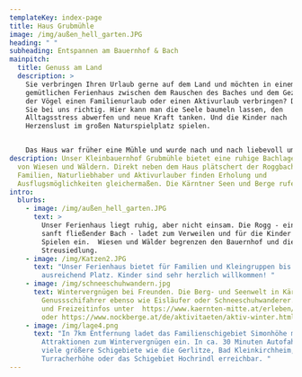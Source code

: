 ```yaml
---
templateKey: index-page
title: Haus Grubmühle
image: /img/außen_hell_garten.JPG
heading: " "
subheading: Entspannen am Bauernhof & Bach
mainpitch:
  title: Genuss am Land
  description: >
    Sie verbringen Ihren Urlaub gerne auf dem Land und möchten in einem
    gemütlichen Ferienhaus zwischen dem Rauschen des Baches und dem Gezwitscher
    der Vögel einen Familienurlaub oder einen Aktivurlaub verbringen? Dann sind
    Sie bei uns richtig. Hier kann man die Seele baumeln lassen, den
    Alltagsstress abwerfen und neue Kraft tanken. Und die Kinder nach
    Herzenslust im großen Naturspielplatz spielen. 


    Das Haus war früher eine Mühle und wurde nach und nach liebevoll umgebaut. Ein ideales Familienurlaubsplatzerl bzw. Ausgangspunkt für Ausflüge zu den nahe gelegenen Seen und Bergen.
description: Unser Kleinbauernhof Grubmühle bietet eine ruhige Bachlage umgeben
  von Wiesen und Wäldern. Direkt neben dem Haus plätschert der Roggbach vorbei.
  Familien, Naturliebhaber und Aktivurlauber finden Erholung und
  Ausflugsmöglichkeiten gleichermaßen. Die Kärntner Seen und Berge rufen!
intro:
  blurbs:
    - image: /img/außen_hell_garten.JPG
      text: >
        Unser Ferienhaus liegt ruhig, aber nicht einsam. Die Rogg - ein kleiner
        sanft fließender Bach - ladet zum Verweilen und für die Kinder auch zum
        Spielen ein.  Wiesen und Wälder begrenzen den Bauernhof und die
        Streusiedlung. 
    - image: /img/Katzen2.JPG
      text: "Unser Ferienhaus bietet für Familien und Kleingruppen bis zu 6 Personen
        ausreichend Platz. Kinder sind sehr herzlich willkommen! "
    - image: /img/schneeschuhwandern.jpg
      text: Wintervergnügen bei Freunden. Die Berg- und Seenwelt in Kärnten begeistert
        Genussschifahrer ebenso wie Eisläufer oder Schneeschuhwanderer. Sport-
        und Freizeitinfos unter  https://www.kaernten-mitte.at/erleben/#aktiv
        oder https://www.nockberge.at/de/aktivitaeten/aktiv-winter.html
    - image: /img/lage4.png
      text: "In 7km Entfernung ladet das Familienschigebiet Simonhöhe mit zahlreichen
        Attraktionen zum Wintervergnügen ein. In ca. 30 Minuten Autofahrt sind
        viele größere Schigebiete wie die Gerlitze, Bad Kleinkirchheim, die
        Turracherhöhe oder das Schigebiet Hochrindl erreichbar. "
---
```

